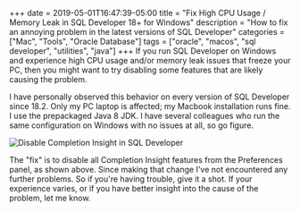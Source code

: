 +++ 
date 		= 2019-05-01T16:47:39-05:00
title 		= "Fix High CPU Usage / Memory Leak in SQL Developer 18+ for Windows"
description = "How to fix an annoying problem in the latest versions of SQL Developer"
categories  = ["Mac", "Tools", "Oracle Database"]
tags        = ["oracle", "macos", "sql developer", "utilities", "java"]
+++
If you run SQL Developer on Windows and experience high CPU usage and/or memory leak issues that freeze your PC, then you might want to try disabling some features that are likely causing the problem. 

I have personally observed this behavior on every version of SQL Developer since 18.2. Only my PC laptop is affected; my Macbook installation runs fine. I use the prepackaged Java 8 JDK. I have several colleagues who run the same configuration on Windows with no issues at all, so go figure.

![Disable Completion Insight in SQL Developer](https://res.cloudinary.com/tobyblog/image/upload/v1556748201/img/image001.png)

The "fix" is to disable all Completion Insight features from the Preferences panel, as shown above. Since making that change I've not encountered any further problems. So if you're having trouble, give it a shot. If your experience varies, or if you have better insight into the cause of the problem, let me know.